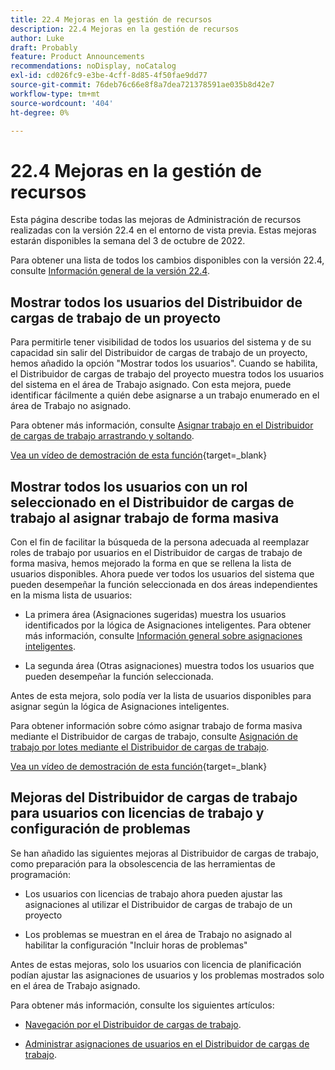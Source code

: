 ```yaml
---
title: 22.4 Mejoras en la gestión de recursos
description: 22.4 Mejoras en la gestión de recursos
author: Luke
draft: Probably
feature: Product Announcements
recommendations: noDisplay, noCatalog
exl-id: cd026fc9-e3be-4cff-8d85-4f50fae9dd77
source-git-commit: 76deb76c66e8f8a7dea721378591ae035b8d42e7
workflow-type: tm+mt
source-wordcount: '404'
ht-degree: 0%

---
```


# 22.4 Mejoras en la gestión de recursos

Esta página describe todas las mejoras de Administración de recursos realizadas con la versión 22.4 en el entorno de vista previa. Estas mejoras estarán disponibles la semana del 3 de octubre de 2022.

Para obtener una lista de todos los cambios disponibles con la versión 22.4, consulte [Información general de la versión 22.4](/help/quicksilver/product-announcements/product-releases/22.4-release-activity/22-4-release-overview.md).

## Mostrar todos los usuarios del Distribuidor de cargas de trabajo de un proyecto

Para permitirle tener visibilidad de todos los usuarios del sistema y de su capacidad sin salir del Distribuidor de cargas de trabajo de un proyecto, hemos añadido la opción &quot;Mostrar todos los usuarios&quot;. Cuando se habilita, el Distribuidor de cargas de trabajo del proyecto muestra todos los usuarios del sistema en el área de Trabajo asignado. Con esta mejora, puede identificar fácilmente a quién debe asignarse a un trabajo enumerado en el área de Trabajo no asignado.

Para obtener más información, consulte [Asignar trabajo en el Distribuidor de cargas de trabajo arrastrando y soltando](/help/quicksilver/resource-mgmt/workload-balancer/assign-work-in-workload-balancer-by-drag-and-drop.md).

[Vea un vídeo de demostración de esta función](https://video.tv.adobe.com/v/3412873/){target=_blank}

## Mostrar todos los usuarios con un rol seleccionado en el Distribuidor de cargas de trabajo al asignar trabajo de forma masiva

Con el fin de facilitar la búsqueda de la persona adecuada al reemplazar roles de trabajo por usuarios en el Distribuidor de cargas de trabajo de forma masiva, hemos mejorado la forma en que se rellena la lista de usuarios disponibles. Ahora puede ver todos los usuarios del sistema que pueden desempeñar la función seleccionada en dos áreas independientes en la misma lista de usuarios:

* La primera área (Asignaciones sugeridas) muestra los usuarios identificados por la lógica de Asignaciones inteligentes. Para obtener más información, consulte [Información general sobre asignaciones inteligentes](/help/quicksilver/manage-work/tasks/assign-tasks/smart-assignments.md).

* La segunda área (Otras asignaciones) muestra todos los usuarios que pueden desempeñar la función seleccionada.

Antes de esta mejora, solo podía ver la lista de usuarios disponibles para asignar según la lógica de Asignaciones inteligentes.

Para obtener información sobre cómo asignar trabajo de forma masiva mediante el Distribuidor de cargas de trabajo, consulte [Asignación de trabajo por lotes mediante el Distribuidor de cargas de trabajo](/help/quicksilver/resource-mgmt/workload-balancer/assign-work-in-workload-balancer-in-bulk.md).

[Vea un vídeo de demostración de esta función](https://video.tv.adobe.com/v/3412874/){target=_blank}

## Mejoras del Distribuidor de cargas de trabajo para usuarios con licencias de trabajo y configuración de problemas

Se han añadido las siguientes mejoras al Distribuidor de cargas de trabajo, como preparación para la obsolescencia de las herramientas de programación:

* Los usuarios con licencias de trabajo ahora pueden ajustar las asignaciones al utilizar el Distribuidor de cargas de trabajo de un proyecto

* Los problemas se muestran en el área de Trabajo no asignado al habilitar la configuración &quot;Incluir horas de problemas&quot;

Antes de estas mejoras, solo los usuarios con licencia de planificación podían ajustar las asignaciones de usuarios y los problemas mostrados solo en el área de Trabajo asignado.

Para obtener más información, consulte los siguientes artículos:

* [Navegación por el Distribuidor de cargas de trabajo](/help/quicksilver/resource-mgmt/workload-balancer/navigate-the-workload-balancer.md).

* [Administrar asignaciones de usuarios en el Distribuidor de cargas de trabajo](/help/quicksilver/resource-mgmt/workload-balancer/manage-user-allocations-workload-balancer.md).


